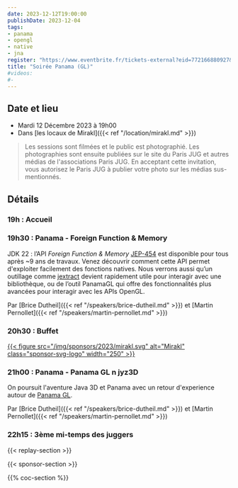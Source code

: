 ```yaml
---
date: 2023-12-12T19:00:00
publishDate: 2023-12-04
tags:
- panama
- opengl
- native
- jna
register: "https://www.eventbrite.fr/tickets-external?eid=772166880927&ref=etckt"
title: "Soirée Panama (GL)"
#videos:
#- 
---
```


## Date et lieu

* Mardi 12 Décembre 2023 à 19h00
* Dans [les locaux de Mirakl]({{< ref "/location/mirakl.md" >}})

> Les sessions sont filmées et le public est photographié. Les photographies sont ensuite publiées sur le site du Paris JUG et autres médias de l'associations Paris JUG. En acceptant cette invitation, vous autorisez le Paris JUG à publier votre photo sur les médias sus-mentionnés.

## Détails

### 19h : Accueil

### 19h30 : Panama - Foreign Function & Memory

JDK 22 : l’API *Foreign Function & Memory* [JEP-454](https://openjdk.org/jeps/454) est disponible pour tous après ~9 ans de travaux. Venez découvrir comment cette API permet d'exploiter facilement des fonctions natives. Nous verrons aussi qu’un outillage comme [jextract](https://github.com/openjdk/jextract) devient rapidement utile pour interagir avec une bibliothèque, ou de l’outil PanamaGL qui offre des fonctionnalités plus avancées pour interagir avec les APIs OpenGL.

Par [Brice Dutheil]({{< ref "/speakers/brice-dutheil.md" >}}) et [Martin Pernollet]({{< ref "/speakers/martin-pernollet.md" >}})

### 20h30 : Buffet

[{{< figure src="/img/sponsors/2023/mirakl.svg" alt="Mirakl" class="sponsor-svg-logo" width="250" >}}](https://mirakl.tech/)

### 21h00 : Panama - Panama GL n jyz3D

On poursuit l'aventure Java 3D et Panama avec un retour d'experience autour de [Panama GL](https://github.com/jzy3d/panama-gl).

Par [Brice Dutheil]({{< ref "/speakers/brice-dutheil.md" >}}) et [Martin Pernollet]({{< ref "/speakers/martin-pernollet.md" >}})

### 22h15 : 3ème mi-temps des juggers

{{< replay-section >}}


{{< sponsor-section >}}

{{% coc-section %}}

